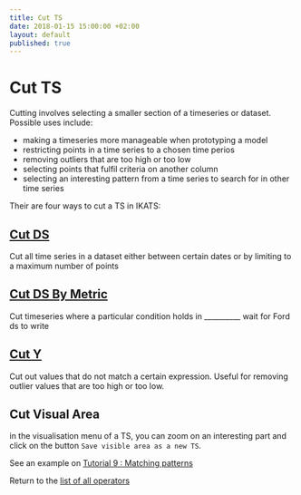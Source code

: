 ```yaml
---
title: Cut TS
date: 2018-01-15 15:00:00 +02:00
layout: default
published: true
---
```

# Cut TS

Cutting involves selecting a smaller section of a timeseries or dataset. Possible uses include:
- making a timeseries more manageable when prototyping a model
- restricting points in a time series to a chosen time perios
- removing outliers that are too high or too low
- selecting points that fulfil criteria on another column
- selecting an interesting pattern from a time series to search for in other time series


Their are four ways to cut a TS in IKATS:

## [Cut DS](doc_operator_cut.md)
Cut all time series in a dataset either between certain dates or by limiting to a maximum number of points

## [Cut DS By Metric](doc_operator_cutbymetric.md)
Cut timeseries where a particular condition holds in __________ wait for Ford ds to write

## [Cut Y](doc_operator_cutY.md)
Cut out values that do not match a certain expression. Useful for removing outlier values that are too high or too low.

## Cut Visual Area

in the visualisation menu of a TS, you can zoom on an interesting part and click on the button `Save visible area as a new TS`.

See an example on [Tutorial 9 : Matching patterns](/doc/tutorials/tuto_matching_pattern.html)


Return to the [list of all operators](/operators.html)
